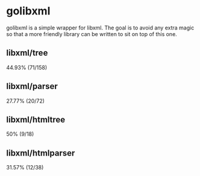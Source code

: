 # golibxml

golibxml is a simple wrapper for libxml. The goal is to avoid any extra magic so that a more friendly library can be written to sit on top of this one.

## libxml/tree

44.93% (71/158)

## libxml/parser

27.77% (20/72)

## libxml/htmltree

50% (9/18)

## libxml/htmlparser

31.57% (12/38)

